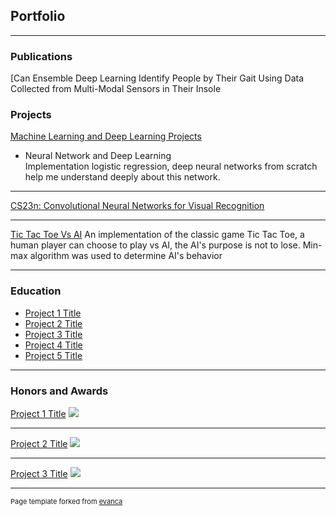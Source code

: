 ## Portfolio

---
### Publications
[Can Ensemble Deep Learning Identify People by Their Gait Using Data Collected from Multi-Modal Sensors in Their Insole

### Projects

[Machine Learning and Deep Learning Projects](/sample_page)
- Neural Network and Deep Learning<br>
Implementation logistic regression, deep neural networks from scratch help me understand deeply about 
this network.

---
[CS23n: Convolutional Neural Networks for Visual Recognition](/pdf/sample_presentation.pdf)



---
[Tic Tac Toe Vs AI](http://example.com/)
An implementation of the classic game Tic Tac Toe, a human player can choose to play vs AI, the AI's purpose is not to lose. Min-max algorithm was used to determine AI's behavior


---

### Education

- [Project 1 Title](http://example.com/)
- [Project 2 Title](http://example.com/)
- [Project 3 Title](http://example.com/)
- [Project 4 Title](http://example.com/)
- [Project 5 Title](http://example.com/)

---

### Honors and Awards

[Project 1 Title](/sample_page)
<img src="images/dummy_thumbnail.jpg?raw=true"/>

---
[Project 2 Title](/pdf/sample_presentation.pdf)
<img src="images/dummy_thumbnail.jpg?raw=true"/>

---
[Project 3 Title](http://example.com/)
<img src="images/dummy_thumbnail.jpg?raw=true"/>





---
<p style="font-size:11px">Page template forked from <a href="https://github.com/evanca/quick-portfolio">evanca</a></p>
<!-- Remove above link if you don't want to attibute -->
